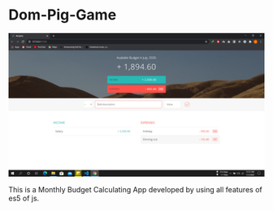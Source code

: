 # Dom-Pig-Game

![alt text](https://github.com/zakariabijoy/Budgety/blob/master/project_ss.png)


This is a Monthly Budget Calculating App developed by using all features of es5 of js. 



